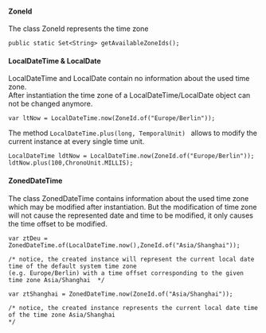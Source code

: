 #### ZoneId
The class ZoneId represents the time zone
````
public static Set<String> getAvailableZoneIds();
````

#### LocalDateTime & LocalDate
LocalDateTime and LocalDate contain no information about the used time zone. <br>
After instantiation the time zone of a LocalDateTime/LocalDate object can not be changed anymore.

````
var ltNow = LocalDateTime.now(ZoneId.of("Europe/Berlin"));
````
The method ``LocalDateTime.plus(long, TemporalUnit) `` allows to modify the current instance at every single time unit.
```
LocalDateTime ldtNow = LocalDateTime.now(ZoneId.of("Europe/Berlin"));
ldtNow.plus(100,ChronoUnit.MILLIS);
```

#### ZonedDateTime
The class ZonedDateTime contains information about the used time zone which may be modified after instantiation. But the modification of time zone will not cause the represented date and time to be modified, it only causes the time offset to be modified.
````
var ztDeu = ZonedDateTime.of(LocalDateTime.now(),ZoneId.of("Asia/Shanghai"));

/* notice, the created instance will represent the current local date time of the default system time zone 
(e.g. Europe/Berlin) with a time offset corresponding to the given time zone Asia/Shanghai  */
````

````
var ztShanghai = ZonedDateTime.now(ZoneId.of("Asia/Shanghai"));

/* notice, the created instance represents the current local date time of the time zone Asia/Shanghai
*/
````
